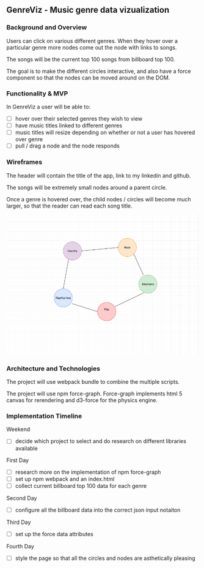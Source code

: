 ## GenreViz - Music genre data vizualization 

### Background and Overview

Users can click on various different genres. When they hover over a particular genre more nodes come out the node with links to songs. 

The songs will be the current top 100 songs from billboard top 100. 

The goal is to make the different circles interactive, and also have a force component so that the nodes can be moved around on the DOM.

### Functionality & MVP  

In GenreViz a user will be able to:

- [ ] hover over their selected genres they wish to view
- [ ] have music titles linked to different genres
- [ ] music titles will resize depending on whether or not a user has hovered over genre 
- [ ] pull / drag a node and the node responds 

### Wireframes 

The header will contain the title of the app, link to my linkedin and github. 

The songs will be extremely small nodes around a parent circle. 

Once a genre is hovered over, the child nodes / circles will become much larger, so that the reader can read each song title. 

![wireframe](genre-wiz-wireframe1.png)

### Architecture and Technologies

The project will use webpack bundle to combine the multiple scripts. 

The project will use npm force-graph.
Force-graph implements html 5 canvas for rerendering and d3-force for the physics engine.

### Implementation Timeline

Weekend 
- [ ] decide which project to select and do research on different libraries available 

First Day 
- [ ] research more on the implementation of npm force-graph
- [ ] set up npm webpack and an index.html
- [ ] collect current billboard top 100 data for each genre

Second Day 
- [ ] configure all the billboard data into the correct json input notaiton

Third Day 
- [ ] set up the force data attributes

Fourth Day
- [ ] style the page so that all the circles and nodes are asthetically pleasing 

